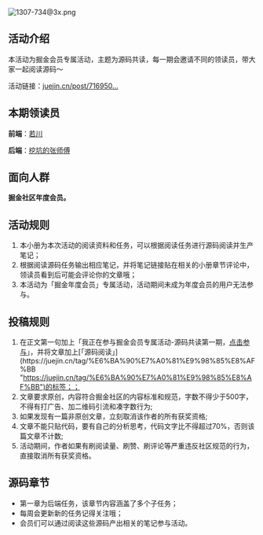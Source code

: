 ![1307-734@3x.png](https://p3-juejin.byteimg.com/tos-cn-i-k3u1fbpfcp/be975524d2004f409390ad0757a2b54d~tplv-k3u1fbpfcp-jj-mark:1512:0:0:0:q75.awebp)

## 活动介绍

本活动为掘金会员专属活动，主题为源码共读，每一期会邀请不同的领读员，带大家一起阅读源码～

活动链接：[juejin.cn/post/716950…](https://juejin.cn/post/7169502488557518878 "https://juejin.cn/post/7169502488557518878")

## 本期领读员

**前端**：[若川](https://juejin.cn/user/1415826704971918 "https://juejin.cn/user/1415826704971918")

**后端**：[挖坑的张师傅](https://juejin.cn/user/430664257374270 "https://juejin.cn/user/430664257374270")

## 面向人群

**掘金社区年度会员。**

## 活动规则

1. 本小册为本次活动的阅读资料和任务，可以根据阅读任务进行源码阅读并生产笔记；
2. 根据阅读源码任务输出相应笔记，并将笔记链接贴在相关的小册章节评论中，领读员看到后可能会评论你的文章哦；
3. 本活动为「掘金年度会员」专属活动，活动期间未成为年度会员的用户无法参与。

## 投稿规则

1. 在正文第一句加上「我正在参与掘金会员专属活动-源码共读第一期，[点击参与](https://juejin.cn/post/7169502488557518878 "https://juejin.cn/post/7169502488557518878")」，并将文章加上[「源码阅读」](https://juejin.cn/tag/%E6%BA%90%E7%A0%81%E9%98%85%E8%AF%BB "https://juejin.cn/tag/%E6%BA%90%E7%A0%81%E9%98%85%E8%AF%BB")的标签；；
2. 文章要求原创，内容符合掘金社区的内容标准和规范，字数不得少于500字，不得有打广告、加二维码引流和凑字数行为;
3. 如果发现有一篇非原创文章，立刻取消该作者的所有获奖资格;
4. 文章不能只贴代码，要有自己的分析思考，代码文字比不得超过70%，否则该篇文章不计数;
5. 活动期间，作者如果有刷阅读量、刷赞、刷评论等严重违反社区规范的行为，直接取消所有获奖资格。

## 源码章节

* 第一章为后端任务，该章节内容涵盖了多个子任务；
* 每周会更新新的任务记得关注哦；
* 会员们可以通过阅读这些源码产出相关的笔记参与活动。